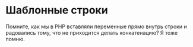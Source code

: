# Шаблонные строки

Помните, как мы в PHP вставляли переменные прямо внутрь строки и радовались тому, что не приходится делать конкатенацию?
Я тоже помню.
